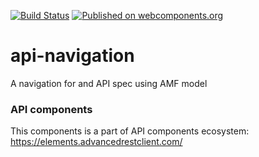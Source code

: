 [![Build Status](https://travis-ci.org/advanced-rest-client/api-navigation.svg?branch=stage)](https://travis-ci.org/advanced-rest-client/api-navigation)
[![Published on webcomponents.org](https://img.shields.io/badge/webcomponents.org-published-blue.svg)](https://www.webcomponents.org/element/advanced-rest-client/api-navigation)

# api-navigation

A navigation for and API spec using AMF model


### API components

This components is a part of API components ecosystem: https://elements.advancedrestclient.com/
